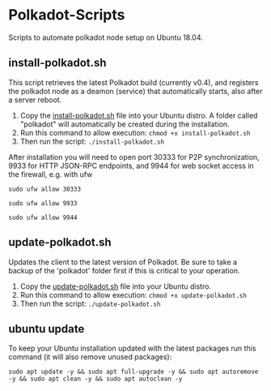 # Polkadot-Scripts
Scripts to automate polkadot node setup on Ubuntu 18.04.


## install-polkadot.sh

This script retrieves the latest Polkadot build (currently v0.4), and registers the polkadot node as a deamon (service) that automatically starts, also after a server reboot.

1. Copy the [install-polkadot.sh](install-polkadot.sh) file into your Ubuntu distro. A folder called "polkadot" will automatically be created during the installation.
2. Run this command to allow execution: `chmod +x install-polkadot.sh`
3. Then run the script: `./install-polkadot.sh`

After installation you will need to open port 30333 for P2P synchronization, 9933 for HTTP JSON-RPC endpoints, and 9944 for web socket access in the firewall, e.g. with ufw

`sudo ufw allow 30333`

`sudo ufw allow 9933`

`sudo ufw allow 9944`

## update-polkadot.sh

Updates the client to the latest version of Polkadot. Be sure to take a backup of the 'polkadot' folder first if this is critical to your operation.

1. Copy the [update-polkadot.sh](update-polkadot.sh) file into your Ubuntu distro.
2. Run this command to allow execution: `chmod +x update-polkadot.sh`
3. Then run the script: `./update-polkadot.sh`



## ubuntu update

To keep your Ubuntu installation updated with the latest packages run this command (it will also remove unused packages):

`sudo apt update -y && sudo apt full-upgrade -y && sudo apt autoremove -y && sudo apt clean -y && sudo apt autoclean -y`

